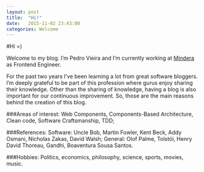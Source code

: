 ```yaml
---
layout: post
title:  "Hi!"
date:   2015-11-02 23:43:00
categories: Welcome
---
```


#Hi =)

Welcome to my blog. I’m Pedro Vieira and I’m currently working at [Mindera](http://www.mindera.com) as Frontend Engineer.

For the past two years I’ve been learning a lot from great software bloggers. I’m deeply grateful to be part of this profession where gurus enjoy sharing their knowledge. Other than the sharing of knowledge, having a blog is also important for our continuous improvement. So, those are the main reasons behind the creation of this blog.

###Areas of interest:
Web Components, Components-Based Architecture, Clean code, Software Craftsmanship, TDD;

###References:
Software: Uncle Bob, Martin Fowler, Kent Beck, Addy Osmani, Nicholas Zakas, David Walsh;
General: Olof Palme, Tolstói, Henry David Thoreau, Gandhi, Boaventura Sousa Santos.

###Hobbies:
Politics, economics, philosophy, science, sports, movies, music.

